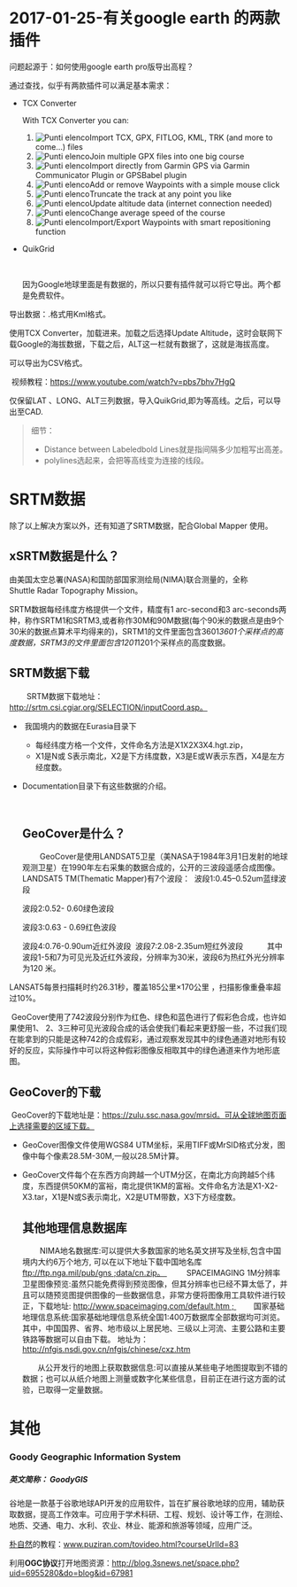 # 2017-01-25-有关google earth 的两款插件

问题起源于：如何使用google earth pro版导出高程？

通过查找，似乎有两款插件可以满足基本需求：

- TCX Converter

  With TCX Converter you can:

  1. ![Punti elenco](http://www.tcxconverter.com/TCX_Converter/TCX_Converter_ENG_files/Graphpaper_bullet_default.png)Import TCX, GPX, FITLOG, KML, TRK (and more to come...) files
  2. ![Punti elenco](http://www.tcxconverter.com/TCX_Converter/TCX_Converter_ENG_files/Graphpaper_bullet_default.png)Join multiple GPX files into one big course
  3. ![Punti elenco](http://www.tcxconverter.com/TCX_Converter/TCX_Converter_ENG_files/Graphpaper_bullet_default.png)Import directly from Garmin GPS via Garmin Communicator Plugin or GPSBabel plugin
  4. ![Punti elenco](http://www.tcxconverter.com/TCX_Converter/TCX_Converter_ENG_files/Graphpaper_bullet_default.png)Add or remove Waypoints with a simple mouse click
  5. ![Punti elenco](http://www.tcxconverter.com/TCX_Converter/TCX_Converter_ENG_files/Graphpaper_bullet_default.png)Truncate the track at any point you like
  6. ![Punti elenco](http://www.tcxconverter.com/TCX_Converter/TCX_Converter_ENG_files/Graphpaper_bullet_default.png)Update altitude data (internet connection needed)
  7. ![Punti elenco](http://www.tcxconverter.com/TCX_Converter/TCX_Converter_ENG_files/Graphpaper_bullet_default.png)Change average speed of the course
  8. ![Punti elenco](http://www.tcxconverter.com/TCX_Converter/TCX_Converter_ENG_files/Graphpaper_bullet_default.png)Import/Export Waypoints with smart repositioning function

- QuikGrid

  ​

  因为Google地球里面是有数据的，所以只要有插件就可以将它导出。两个都是免费软件。

导出数据：.格式用Kml格式。

使用TCX Converter，加载进来。加载之后选择Update Altitude，这时会联网下载Google的海拔数据，下载之后，ALT这一栏就有数据了，这就是海拔高度。

可以导出为CSV格式。

​	视频教程：https://www.youtube.com/watch?v=pbs7bhv7HgQ

仅保留LAT 、LONG、ALT三列数据，导入QuikGrid,即为等高线。之后，可以导出至CAD.

> 细节：
>
> - Distance between Labeledbold Lines就是指间隔多少加粗写出高差。
> - polylines选起来，会把等高线变为连接的线段。

# SRTM数据

除了以上解决方案以外，还有知道了SRTM数据，配合Global Mapper 使用。

## xSRTM数据是什么？

由美国太空总署(NASA)和国防部国家测绘局(NIMA)联合测量的，全称Shuttle Radar Topography Mission。

SRTM数据每经纬度方格提供一个文件，精度有1 arc-second和3 arc-seconds两种，称作SRTM1和SRTM3,或者称作30M和90M数据(每个90米的数据点是由9个30米的数据点算术平均得来的)，SRTM1的文件里面包含3601*3601个采样点的高度数据，SRTM3的文件里面包含1201*1201个采样点的高度数据。

## SRTM数据下载

        SRTM数据下载地址：http://srtm.csi.cgiar.org/SELECTION/inputCoord.asp。

- ​	我国境内的数据在Eurasia目录下

  - 每经纬度方格一个文件，文件命名方法是X1X2X3X4.hgt.zip，
  - X1是N或 S表示南北，X2是下方纬度数，X3是E或W表示东西，X4是左方经度数。 

- Documentation目录下有这些数据的介绍。 

  ​

  ## GeoCover是什么？ 

          GeoCover是使用LANDSAT5卫星（美NASA于1984年3月1日发射的地球观测卫星）在1990年左右采集的数据合成的，公开的三波段遥感合成图像。LANDSAT5 TM(Thematic Mapper)有7个波段： 
  波段1:0.45–0.52um蓝绿波段

  波段2:0.52- 0.60绿色波段 

  波段3:0.63 - 0.69红色波段 

  波段4:0.76-0.90um近红外波段 
  波段7:2.08-2.35um短红外波段 
           其中波段1-5和7为可见光及近红外波段，分辨率为30米，波段6为热红外光分辨率为120 米。

LANSAT5每景扫描耗时约26.31秒，覆盖185公里×170公里 ，扫描影像重叠率超过10%。

 GeoCover使用了742波段分别作为红色、绿色和蓝色进行了假彩色合成，也许如果使用1、 2、3三种可见光波段合成的话会使我们看起来更舒服一些，不过我们现在能拿到的只能是这种742的合成假彩，通过观察发现其中的绿色通道对地形有较好的反应，实际操作中可以将这种假彩图像反相取其中的绿色通道来作为地形底图。

## GeoCover的下载

 GeoCover的下载地址是：https://zulu.ssc.nasa.gov/mrsid。可从全球地图页面上选择需要的区域下载。

- GeoCover图像文件使用WGS84 UTM坐标，采用TIFF或MrSID格式分发，图像中每个像素28.5M-30M,一般以28.5M计算。

- GeoCover文件每个在东西方向跨越一个UTM分区，在南北方向跨越5个纬度，东西提供50KM的富裕，南北提供1KM的富裕。文件命名方法是X1-X2-X3.tar，X1是N或S表示南北，X2是UTM带数，X3下方经度数。 

  ## 其他地理信息数据库

          NIMA地名数据库:可以提供大多数国家的地名英文拼写及坐标,包含中国境内大约6万个地方, 可以在以下地址下载中国地名库 ftp://ftp.nga.mil/pub/gns ;data/cn.zip。 
          SPACEIMAGING 1M分辨率卫星图像预览:虽然只能免费得到预览图像，但其分辨率也已经不算太低了，并且可以随预览图提供图像的一些数据信息，非常方便将图像用工具软件进行较正，下载地址: http://www.spaceimaging.com/default.htm ; 
         国家基础地理信息系统:国家基础地理信息系统全国1:400万数据库全部数据均可浏览。其中，中国国界、省界、地市级以上居民地、三级以上河流、主要公路和主要铁路等数据可以自由下载。 地址为：http://nfgis.nsdi.gov.cn/nfgis/chinese/cxz.htm

         从公开发行的地图上获取数据信息:可以直接从某些电子地图提取到不错的数据；也可以从纸介地图上测量或数字化某些信息，目前正在进行这方面的试验，已取得一定量数据。  

# 其他

### Goody Geographic Information System

##### 英文简称： GoodyGIS

谷地是一款基于谷歌地球API开发的应用软件，旨在扩展谷歌地球的应用，辅助获取数据，提高工作效率。可应用于学术科研、工程、规划、设计等工作，在测绘、地质、交通、电力、水利、农业、林业、能源和旅游等领域，应用广泛。

[朴自然](http://www.puziran.com/index.html)的教程：www.puziran.com/tovideo.html?courseUrlId=83

利用**OGC协议**打开地图资源：http://blog.3snews.net/space.php?uid=6955280&do=blog&id=67981